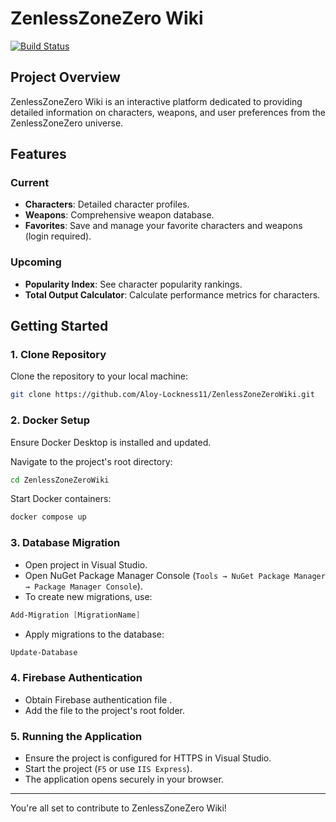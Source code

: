 # ZenlessZoneZero Wiki

[![Build Status](https://img.shields.io/badge/build-passing-brightgreen)](#)

## Project Overview
ZenlessZoneZero Wiki is an interactive platform dedicated to providing detailed information on characters, weapons, and user preferences from the ZenlessZoneZero universe.

## Features

### Current
- **Characters**: Detailed character profiles.
- **Weapons**: Comprehensive weapon database.
- **Favorites**: Save and manage your favorite characters and weapons (login required).

### Upcoming
- **Popularity Index**: See character popularity rankings.
- **Total Output Calculator**: Calculate performance metrics for characters.

## Getting Started

### 1. Clone Repository

Clone the repository to your local machine:
```bash
git clone https://github.com/Aloy-Lockness11/ZenlessZoneZeroWiki.git
```

### 2. Docker Setup

Ensure Docker Desktop is installed and updated.

Navigate to the project's root directory:
```bash
cd ZenlessZoneZeroWiki
```

Start Docker containers:
```bash
docker compose up
```

### 3. Database Migration

- Open project in Visual Studio.
- Open NuGet Package Manager Console (`Tools → NuGet Package Manager → Package Manager Console`).
- To create new migrations, use:
```powershell
Add-Migration [MigrationName]
```
- Apply migrations to the database:
```powershell
Update-Database
```

### 4. Firebase Authentication

- Obtain Firebase authentication file .
- Add the file to the project's root folder.

### 5. Running the Application

- Ensure the project is configured for HTTPS in Visual Studio.
- Start the project (`F5` or use `IIS Express`).
- The application opens securely in your browser.

---

You're all set to contribute to ZenlessZoneZero Wiki!

